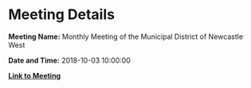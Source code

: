 # Meeting Details

**Meeting Name:** Monthly Meeting of the Municipal District of Newcastle West

**Date and Time:** 2018-10-03 10:00:00

**[Link to Meeting](https://www.limerick.ie/council/whats-on/monthly-meeting-municipal-district-newcastle-west-33)**
